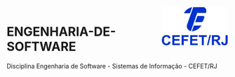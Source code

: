 <img src="cefet-logo1.png" align="right" width="150">

# ENGENHARIA-DE-SOFTWARE

Disciplina Engenharia de Software - Sistemas de Informação - CEFET/RJ
